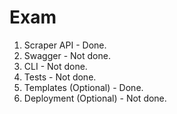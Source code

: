 # Exam

1. Scraper API - Done.
2. Swagger - Not done.
3. CLI - Not done.
4. Tests - Not done.
5. Templates (Optional) - Done.
6. Deployment (Optional) - Not done.